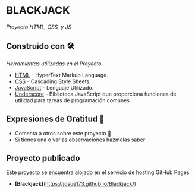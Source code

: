 # BLACKJACK

_Proyecto HTML, CSS, y JS_

## Construido con 🛠️

_Herramientas utilizadas en el Proyecto._

- [HTML](https://developer.mozilla.org/es/docs/Web/HTML) - HyperText Markup Language.
- [CSS](https://developer.mozilla.org/es/docs/Web/CSS) - Cascading Style Sheets.
- [JavaScript](https://developer.mozilla.org/es/docs/Web/JavaScript) - Lenguaje Utilizado.
- [Underscore](https://underscorejs.org/) - Biblioteca JavaScript que proporciona funciones de utilidad para tareas de programación comunes.

## Expresiones de Gratitud 🎁

- Comenta a otros sobre este proyecto 📢
- Si tienes una o varias observaciones hazmelas saber 

## Proyecto publicado

Este proyecto se encuentra alojado en el servicio de hosting GitHub Pages

- **[Blackjack]**(https://josue173.github.io/Blackjack/)